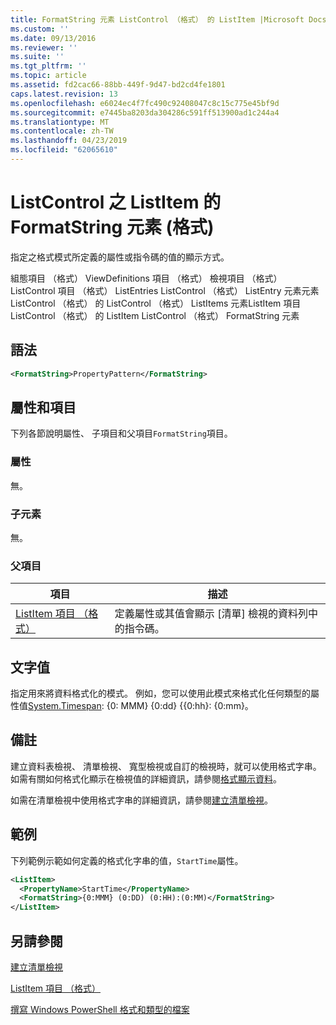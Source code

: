 ```yaml
---
title: FormatString 元素 ListControl （格式） 的 ListItem |Microsoft Docs
ms.custom: ''
ms.date: 09/13/2016
ms.reviewer: ''
ms.suite: ''
ms.tgt_pltfrm: ''
ms.topic: article
ms.assetid: fd2cac66-88bb-449f-9d47-bd2cd4fe1801
caps.latest.revision: 13
ms.openlocfilehash: e6024ec4f7fc490c92408047c8c15c775e45bf9d
ms.sourcegitcommit: e7445ba8203da304286c591ff513900ad1c244a4
ms.translationtype: MT
ms.contentlocale: zh-TW
ms.lasthandoff: 04/23/2019
ms.locfileid: "62065610"
---
```

# <a name="formatstring-element-for-listitem-for-listcontrol--format"></a>ListControl 之 ListItem 的 FormatString 元素 (格式)

指定之格式模式所定義的屬性或指令碼的值的顯示方式。

組態項目 （格式） ViewDefinitions 項目 （格式） 檢視項目 （格式） ListControl 項目 （格式） ListEntries ListControl （格式） ListEntry 元素元素 ListControl （格式） 的 ListControl （格式） ListItems 元素ListItem 項目 ListControl （格式） 的 ListItem ListControl （格式） FormatString 元素

## <a name="syntax"></a>語法

```xml
<FormatString>PropertyPattern</FormatString>
```

## <a name="attributes-and-elements"></a>屬性和項目

下列各節說明屬性、 子項目和父項目`FormatString`項目。

### <a name="attributes"></a>屬性

無。

### <a name="child-elements"></a>子元素

無。

### <a name="parent-elements"></a>父項目

|項目|描述|
|-------------|-----------------|
|[ListItem 項目 （格式）](./listitem-element-for-listitems-for-listcontrol-format.md)|定義屬性或其值會顯示 [清單] 檢視的資料列中的指令碼。|

## <a name="text-value"></a>文字值

指定用來將資料格式化的模式。 例如，您可以使用此模式來格式化任何類型的屬性值[System.Timespan](/dotnet/api/System.TimeSpan): {0: MMM} {0:dd} {{0:hh}: {0:mm}。

## <a name="remarks"></a>備註

建立資料表檢視、 清單檢視、 寬型檢視或自訂的檢視時，就可以使用格式字串。 如需有關如何格式化顯示在檢視值的詳細資訊，請參閱[格式顯示資料](./formatting-displayed-data.md)。

如需在清單檢視中使用格式字串的詳細資訊，請參閱[建立清單檢視](./creating-a-list-view.md)。

## <a name="example"></a>範例

下列範例示範如何定義的格式化字串的值，`StartTime`屬性。

```xml
<ListItem>
  <PropertyName>StartTime</PropertyName>
  <FormatString>{0:MMM} (0:DD) (0:HH):(0:MM)</FormatString>
</ListItem>
```

## <a name="see-also"></a>另請參閱

[建立清單檢視](./creating-a-list-view.md)

[ListItem 項目 （格式）](./listitem-element-for-listitems-for-listcontrol-format.md)

[撰寫 Windows PowerShell 格式和類型的檔案](./writing-a-powershell-formatting-file.md)
